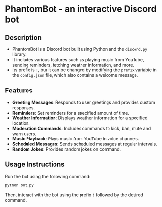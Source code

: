 # PhantomBot - an interactive Discord bot

## Description
- PhantomBot is a Discord bot built using Python and the `discord.py` library.
- It includes various features such as playing music from YouTube, sending reminders, 
  fetching weather information, and more.
- Its prefix is `!`, but it can be changed by modifying the `prefix` variable in the
  `config.json` file, which also contains a welcome message.

## Features
- **Greeting Messages**: Responds to user greetings and provides custom responses.
- **Reminders**: Set reminders for a specified amount of time.
- **Weather Information**: Displays weather information for a specified location.
- **Moderation Commands**: Includes commands to kick, ban, mute and warn users.
- **Music Playback**: Plays music from YouTube in voice channels.
- **Scheduled Messages**: Sends scheduled messages at regular intervals.
- **Random Jokes**: Provides random jokes on command.

## Usage Instructions
Run the bot using the following command:
```bash
python bot.py
```

Then, interact with the bot using the prefix `!` followed by the desired command.
